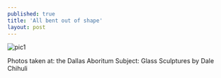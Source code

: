 ```yaml
---
published: true
title: 'All bent out of shape'
layout: post
---
```

![pic1](http://res.cloudinary.com/dijs-design/image/upload/v1449353369/2012-09-04_00.48.04_u70bwf.jpg)

Photos taken at: the Dallas Aboritum
Subject: Glass Sculptures by Dale Chihuli
